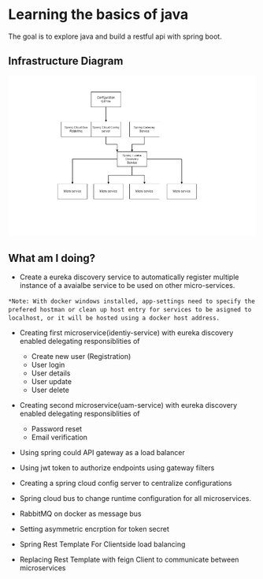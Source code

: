 # Learning the basics of java

The goal is to explore java and build a restful api with spring boot.

## Infrastructure Diagram

<img src="./assets/spring-infra-diagram.jpg">

## What am I doing?

 - Create a eureka discovery service to automatically register multiple instance of a avaialbe service to be used on other micro-services.

 `*Note: With docker windows installed, app-settings need to specify the prefered hostman or clean up host entry for services to be asigned to localhost, or it will be hosted using a docker host address.`

 - Creating first microservice(identiy-service) with eureka discovery enabled delegating responsiblities of
   
    - Create new user (Registration)
    - User login
    - User details
    - User update
    - User delete
 
- Creating second microservice(uam-service) with eureka discovery enabled delegating responsiblities of

   - Password reset
   - Email verification

- Using spring could API gateway as a load balancer
- Using jwt token to authorize endpoints using gateway filters
- Creating a spring cloud config server to centralize configurations 
- Spring cloud bus to change runtime configuration for all microservices. 
- RabbitMQ on docker as message bus
- Setting asymmetric encrption for token secret
- Spring Rest Template For Clientside load balancing
- Replacing Rest Template with feign Client to communicate between microservices